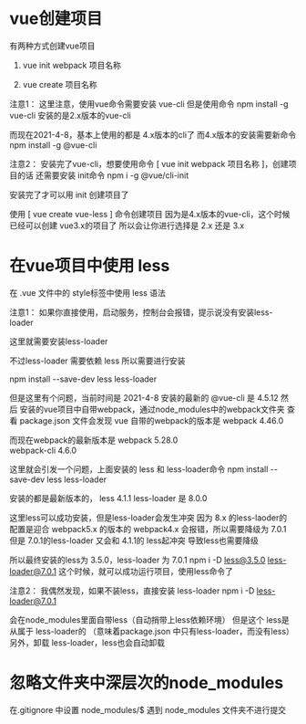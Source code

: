 # vue创建项目

有两种方式创建vue项目

1. vue init webpack 项目名称

2. vue create 项目名称


注意1：
这里注意，使用vue命令需要安装 vue-cli
但是使用命令 npm install -g vue-cli
安装的是2.x版本的vue-cli

而现在2021-4-8，基本上使用的都是 4.x版本的cli了
而4.x版本的安装需要新命令
npm install -g @vue-cli


注意2：
安装完了vue-cli，想要使用命令 [ vue init webpack 项目名称 ]，创建项目的话
还需要安装 init命令
npm i -g @vue/cli-init

安装完了才可以用 init 创建项目了



使用
[ vue create vue-less ] 命令创建项目
因为是4.x版本的vue-cli，这个时候已经可以创建 vue3.x的项目了
所以会让你进行选择是 2.x 还是 3.x



# 在vue项目中使用 less 
在 .vue 文件中的 style标签中使用 less 语法

<script lang="less" scoped>
.a {
  .b {
    .c {
      .d {
        display: flex
      }
    }
  }
}
</script>


注意1：
如果你直接使用，启动服务，控制台会报错，提示说没有安装less-loader

这里就需要安装less-loader

不过less-loader 需要依赖 less 
所以需要进行安装

npm install --save-dev less less-loader

但是这里有个问题，当前时间是 2021-4-8
安装的最新的 @vue-cli 是 4.5.12
然后 安装的vue项目中自带webpack，通过node_modules中的webpack文件夹
查看 package.json 文件会发现
vue 自带的webpack的版本是 
webpack 4.46.0   

而现在webpack的最新版本是
webpack 5.28.0   
webpack-cli 4.6.0


这里就会引发一个问题，上面安装的 less 和 less-loader命令
npm install --save-dev less less-loader

安装的都是最新版本的，
less  4.1.1
less-loader 是 8.0.0

这里less可以成功安装，但是less-loader会发生冲突
因为 8.x 的less-laoder的 配置是迎合 webpack5.x 的版本的
webpack4.x 会报错，所以需要降级为 7.0.1
但是 7.0.1的less-loader 又会和 4.1.1的 less起冲突
导致less也需要降级

所以最终安装的less为 3.5.0，less-loader 为 7.0.1
npm i -D less@3.5.0 less-loader@7.0.1
这个时候，就可以成功运行项目，使用less命令了



注意2：
我偶然发现，如果不装less，直接安装 less-loader
npm i -D less-loader@7.0.1

会在node_modules里面自带less（自动捎带上less依赖环境）
但是这个 less是从属于 less-loader的
（意味着package.json 中只有less-loader，而没有less）
另外，卸载 less-loader，less也会自动卸载




# 忽略文件夹中深层次的node_modules

在.gitignore 中设置
node_modules/$
遇到 node_modules 文件夹不进行提交